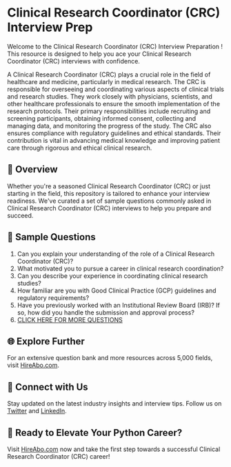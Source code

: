 # Clinical Research Coordinator (CRC) Interview Prep

Welcome to the Clinical Research Coordinator (CRC) Interview Preparation ! This resource is designed to help you ace your Clinical Research Coordinator (CRC) interviews with confidence.

A Clinical Research Coordinator (CRC) plays a crucial role in the field of healthcare and medicine, particularly in medical research. The CRC is responsible for overseeing and coordinating various aspects of clinical trials and research studies. They work closely with physicians, scientists, and other healthcare professionals to ensure the smooth implementation of the research protocols. Their primary responsibilities include recruiting and screening participants, obtaining informed consent, collecting and managing data, and monitoring the progress of the study. The CRC also ensures compliance with regulatory guidelines and ethical standards. Their contribution is vital in advancing medical knowledge and improving patient care through rigorous and ethical clinical research.

## 🚀 Overview

Whether you're a seasoned Clinical Research Coordinator (CRC) or just starting in the field, this repository is tailored to enhance your interview readiness. We've curated a set of sample questions commonly asked in Clinical Research Coordinator (CRC) interviews to help you prepare and succeed.

## 📝 Sample Questions

1. Can you explain your understanding of the role of a Clinical Research Coordinator (CRC)?
2. What motivated you to pursue a career in clinical research coordination?
3. Can you describe your experience in coordinating clinical research studies?
4. How familiar are you with Good Clinical Practice (GCP) guidelines and regulatory requirements?
5. Have you previously worked with an Institutional Review Board (IRB)? If so, how did you handle the submission and approval process?
6. [CLICK HERE FOR MORE QUESTIONS](https://hireabo.com/job/2_3_1/Clinical%20Research%20Coordinator%20CRC)

## 🌐 Explore Further

For an extensive question bank and more resources across 5,000 fields, visit [HireAbo.com](https://www.hireabo.com).

## 📱 Connect with Us

Stay updated on the latest industry insights and interview tips. Follow us on [Twitter](https://twitter.com/hireabo) and [LinkedIn](https://www.linkedin.com/in/hire-abo-3609972a8/).

## 🚀 Ready to Elevate Your Python Career?

Visit [HireAbo.com](https://www.hireabo.com) now and take the first step towards a successful Clinical Research Coordinator (CRC) career!